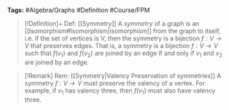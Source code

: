**Tags:** #Algebra/Graphs #Definition #Course/FPM 

> [!Definition]+ Def: [[Symmetry]]
> A *symmetry* of a graph is an [[Isomorphism#Isomorphism|isomorphism]] from the graph to itself, i.e. if the set of vertices is V, then the symmetry is a bijection $f:V\to V$ that preserves edges. That is, a symmetry is a bijection $f:V\to V$ such that $f(v_{1})$ and $f(v_{2})$ are joined by an edge if and only if $v_{1}$ and $v_{2}$ are joined by an edge.

> [!Remark] Rem: [[Symmetry|Valency Preservation of symmetries]]
> A symmetry $f:V\to V$ must preserve the valency of a vertex. For example, if $v_{1}$ has valency three, then $f(v_{1})$ must also have valency three.

